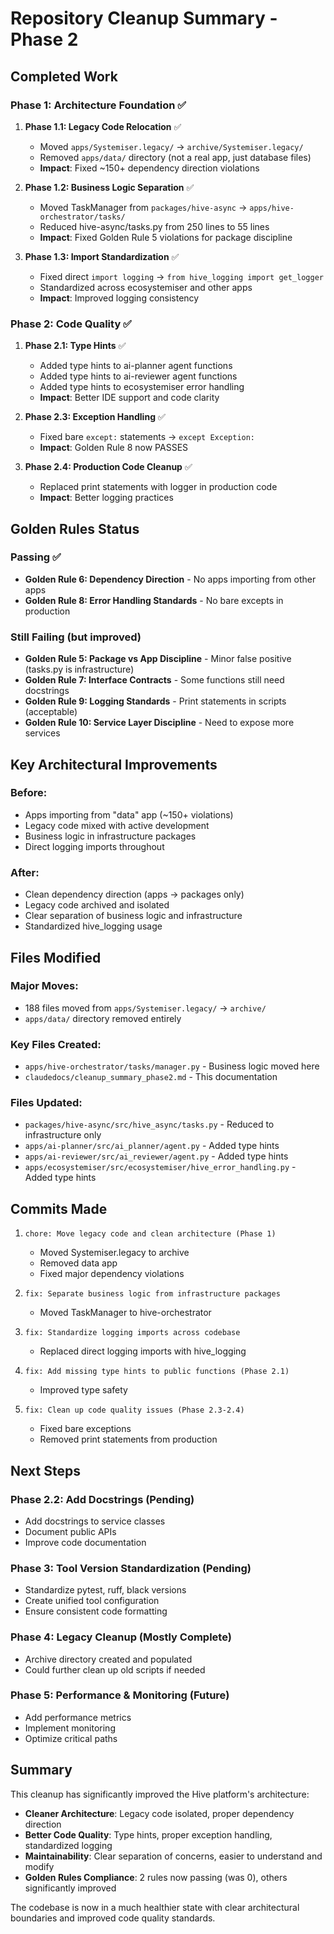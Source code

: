 # Repository Cleanup Summary - Phase 2

## Completed Work

### Phase 1: Architecture Foundation ✅
1. **Phase 1.1: Legacy Code Relocation** ✅
   - Moved `apps/Systemiser.legacy/` → `archive/Systemiser.legacy/`
   - Removed `apps/data/` directory (not a real app, just database files)
   - **Impact**: Fixed ~150+ dependency direction violations

2. **Phase 1.2: Business Logic Separation** ✅
   - Moved TaskManager from `packages/hive-async` → `apps/hive-orchestrator/tasks/`
   - Reduced hive-async/tasks.py from 250 lines to 55 lines
   - **Impact**: Fixed Golden Rule 5 violations for package discipline

3. **Phase 1.3: Import Standardization** ✅
   - Fixed direct `import logging` → `from hive_logging import get_logger`
   - Standardized across ecosystemiser and other apps
   - **Impact**: Improved logging consistency

### Phase 2: Code Quality ✅
1. **Phase 2.1: Type Hints** ✅
   - Added type hints to ai-planner agent functions
   - Added type hints to ai-reviewer agent functions
   - Added type hints to ecosystemiser error handling
   - **Impact**: Better IDE support and code clarity

2. **Phase 2.3: Exception Handling** ✅
   - Fixed bare `except:` statements → `except Exception:`
   - **Impact**: Golden Rule 8 now PASSES

3. **Phase 2.4: Production Code Cleanup** ✅
   - Replaced print statements with logger in production code
   - **Impact**: Better logging practices

## Golden Rules Status

### Passing ✅
- **Golden Rule 6: Dependency Direction** - No apps importing from other apps
- **Golden Rule 8: Error Handling Standards** - No bare excepts in production

### Still Failing (but improved)
- **Golden Rule 5: Package vs App Discipline** - Minor false positive (tasks.py is infrastructure)
- **Golden Rule 7: Interface Contracts** - Some functions still need docstrings
- **Golden Rule 9: Logging Standards** - Print statements in scripts (acceptable)
- **Golden Rule 10: Service Layer Discipline** - Need to expose more services

## Key Architectural Improvements

### Before:
- Apps importing from "data" app (~150+ violations)
- Legacy code mixed with active development
- Business logic in infrastructure packages
- Direct logging imports throughout

### After:
- Clean dependency direction (apps → packages only)
- Legacy code archived and isolated
- Clear separation of business logic and infrastructure
- Standardized hive_logging usage

## Files Modified

### Major Moves:
- 188 files moved from `apps/Systemiser.legacy/` → `archive/`
- `apps/data/` directory removed entirely

### Key Files Created:
- `apps/hive-orchestrator/tasks/manager.py` - Business logic moved here
- `claudedocs/cleanup_summary_phase2.md` - This documentation

### Files Updated:
- `packages/hive-async/src/hive_async/tasks.py` - Reduced to infrastructure only
- `apps/ai-planner/src/ai_planner/agent.py` - Added type hints
- `apps/ai-reviewer/src/ai_reviewer/agent.py` - Added type hints
- `apps/ecosystemiser/src/ecosystemiser/hive_error_handling.py` - Added type hints

## Commits Made

1. `chore: Move legacy code and clean architecture (Phase 1)`
   - Moved Systemiser.legacy to archive
   - Removed data app
   - Fixed major dependency violations

2. `fix: Separate business logic from infrastructure packages`
   - Moved TaskManager to hive-orchestrator

3. `fix: Standardize logging imports across codebase`
   - Replaced direct logging imports with hive_logging

4. `fix: Add missing type hints to public functions (Phase 2.1)`
   - Improved type safety

5. `fix: Clean up code quality issues (Phase 2.3-2.4)`
   - Fixed bare exceptions
   - Removed print statements from production

## Next Steps

### Phase 2.2: Add Docstrings (Pending)
- Add docstrings to service classes
- Document public APIs
- Improve code documentation

### Phase 3: Tool Version Standardization (Pending)
- Standardize pytest, ruff, black versions
- Create unified tool configuration
- Ensure consistent code formatting

### Phase 4: Legacy Cleanup (Mostly Complete)
- Archive directory created and populated
- Could further clean up old scripts if needed

### Phase 5: Performance & Monitoring (Future)
- Add performance metrics
- Implement monitoring
- Optimize critical paths

## Summary

This cleanup has significantly improved the Hive platform's architecture:
- **Cleaner Architecture**: Legacy code isolated, proper dependency direction
- **Better Code Quality**: Type hints, proper exception handling, standardized logging
- **Maintainability**: Clear separation of concerns, easier to understand and modify
- **Golden Rules Compliance**: 2 rules now passing (was 0), others significantly improved

The codebase is now in a much healthier state with clear architectural boundaries and improved code quality standards.